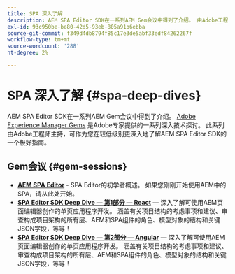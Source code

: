 ```yaml
---
title: SPA 深入了解
description: AEM SPA Editor SDK在一系列AEM Gem会议中得到了介绍。 由Adobe工程师主持，此系列可作为一个极好的指南，在由Adobe工程师主持的较低级别更深入地了解AEM SPA Editor SDK。
exl-id: 93c950be-be80-42d5-93eb-805a91b6ebba
source-git-commit: f349d4db8794f85c17e3de5abf33edf84262267f
workflow-type: tm+mt
source-wordcount: '288'
ht-degree: 2%

---
```


# SPA 深入了解 {#spa-deep-dives}

AEM SPA Editor SDK在一系列AEM Gem会议中得到了介绍。 [Adobe Experience Manager Gems](https://helpx.adobe.com/experience-manager/kt/eseminars/gems/aem-index.html) 是Adobe专家提供的一系列深入技术探讨。 此系列由Adobe工程师主持，可作为您在较低级别更深入地了解AEM SPA Editor SDK的一个极好指南。

## Gem会议 {#gem-sessions}

* **[AEM SPA Editor](https://helpx.adobe.com/experience-manager/kt/eseminars/gems/aem-spa-editor.html)** - SPA Editor的初学者概述。 如果您刚刚开始使用AEM中的SPA，请从此处开始。
* **[SPA Editor SDK Deep Dive — 第1部分 — React](https://helpx.adobe.com/experience-manager/kt/eseminars/gems/SPA-Editor-SDK-Deep-Dive-React.html)**  — 深入了解可使用AEM页面编辑器创作的单页应用程序开发。 涵盖有关项目结构的考虑事项和建议、审查构成项目架构的所有层、AEM和SPA组件的角色、模型对象的结构和关键JSON字段，等等！
* **[SPA Editor SDK Deep Dive — 第2部分 — Angular](https://helpx.adobe.com/experience-manager/kt/eseminars/gems/SPA-Editor-SDK-Deep-Dive-Angular.html)**  — 深入了解可使用AEM页面编辑器创作的单页应用程序开发。 涵盖有关项目结构的考虑事项和建议、审查构成项目架构的所有层、AEM和SPA组件的角色、模型对象的结构和关键JSON字段，等等！
